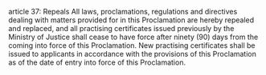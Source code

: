 article 37: Repeals
All laws, proclamations, regulations and directives dealing with matters provided for in this Proclamation are hereby repealed and replaced, and all practising certificates issued previously by the Ministry of Justice shall cease to have force after ninety (90) days from the coming into force of this Proclamation. New practising certificates shall be issued to applicants in accordance with the provisions of this Proclamation as of the date of entry into force of this Proclamation.
<ul>
</ul>